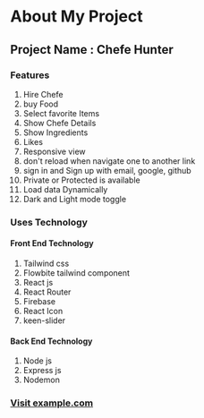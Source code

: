 # About My Project

## Project Name : Chefe Hunter

### Features

1. Hire Chefe
2. buy Food
3. Select favorite Items
4. Show Chefe Details
5. Show Ingredients
6. Likes
7. Responsive view
8. don't reload when navigate one to another link
9. sign in and Sign up with email, google, github
10. Private or Protected is available
11. Load data Dynamically 
12. Dark and Light mode toggle

### Uses Technology

#### Front End Technology

1. Tailwind css
2. Flowbite tailwind component
3. React js
4. React Router
5. Firebase
6. React Icon
7. keen-slider

#### Back End Technology

1. Node js
2. Express js
3. Nodemon

### [Visit example.com](https://example.com)

